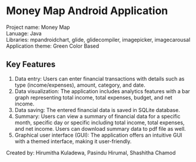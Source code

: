 # Money Map Android Application

Project name: Money Map<br>
Lanuage: Java<br>
Libraries: mpandroidchart, glide, glidecompiler, imagepicker, imagecarousal<br>
Application theme: Green Color Based

## Key Features

1. Data entry: Users can enter financial transactions with details such as type (income/expenses), amount, category, and date.<br>
2. Data visualization: The application includes analytics features with a bar graph representing total income, total expenses, budget, and net income.<br>
3. Data saving: The entered financial data is saved in SQLite database.<br>
4. Summary: Users can view a summary of financial data for a specific month, specific day or specific including total income, total expenses, and net income. Users can download summary data to pdf file as well.<br>
5. Graphical user interface (GUI): The application offers an intuitive GUI with a themed interface, making it user-friendly.<br>

Created by: Hirumitha Kuladewa, Pasindu Hirumal, Shashitha Chamod
